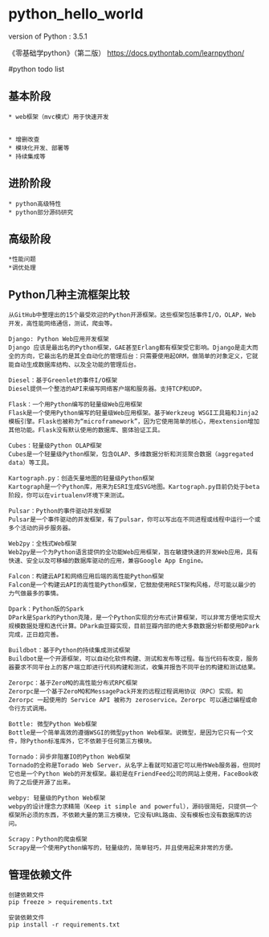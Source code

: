# python_hello_world
 version of Python : 3.5.1
 
《零基础学python》（第二版） https://docs.pythontab.com/learnpython/

#python todo list

## 基本阶段
    * web框架（mvc模式）用于快速开发
    
    
    * 增删改查
    * 模块化开发、部署等
    * 持续集成等
    
## 进阶阶段
    * python高级特性
    * python部分源码研究
    
    
## 高级阶段
    *性能问题
    *调优处理
    
    
## Python几种主流框架比较
    从GitHub中整理出的15个最受欢迎的Python开源框架。这些框架包括事件I/O，OLAP，Web开发，高性能网络通信，测试，爬虫等。
    
    Django: Python Web应用开发框架
    Django 应该是最出名的Python框架，GAE甚至Erlang都有框架受它影响。Django是走大而全的方向，它最出名的是其全自动化的管理后台：只需要使用起ORM，做简单的对象定义，它就能自动生成数据库结构、以及全功能的管理后台。
   
    Diesel：基于Greenlet的事件I/O框架
    Diesel提供一个整洁的API来编写网络客户端和服务器。支持TCP和UDP。
    
    Flask：一个用Python编写的轻量级Web应用框架
    Flask是一个使用Python编写的轻量级Web应用框架。基于Werkzeug WSGI工具箱和Jinja2模板引擎。Flask也被称为“microframework”，因为它使用简单的核心，用extension增加其他功能。Flask没有默认使用的数据库、窗体验证工具。

    Cubes：轻量级Python OLAP框架
    Cubes是一个轻量级Python框架，包含OLAP、多维数据分析和浏览聚合数据（aggregated data）等工具。
    
    Kartograph.py：创造矢量地图的轻量级Python框架
    Kartograph是一个Python库，用来为ESRI生成SVG地图。Kartograph.py目前仍处于beta阶段，你可以在virtualenv环境下来测试。
    
    Pulsar：Python的事件驱动并发框架
    Pulsar是一个事件驱动的并发框架，有了pulsar，你可以写出在不同进程或线程中运行一个或多个活动的异步服务器。
    
    Web2py：全栈式Web框架
    Web2py是一个为Python语言提供的全功能Web应用框架，旨在敏捷快速的开发Web应用，具有快速、安全以及可移植的数据库驱动的应用，兼容Google App Engine。
    
    Falcon：构建云API和网络应用后端的高性能Python框架
    Falcon是一个构建云API的高性能Python框架，它鼓励使用REST架构风格，尽可能以最少的力气做最多的事情。

    Dpark：Python版的Spark
    DPark是Spark的Python克隆，是一个Python实现的分布式计算框架，可以非常方便地实现大规模数据处理和迭代计算。DPark由豆瓣实现，目前豆瓣内部的绝大多数数据分析都使用DPark完成，正日趋完善。

    Buildbot：基于Python的持续集成测试框架
    Buildbot是一个开源框架，可以自动化软件构建、测试和发布等过程。每当代码有改变，服务器要求不同平台上的客户端立即进行代码构建和测试，收集并报告不同平台的构建和测试结果。

    Zerorpc：基于ZeroMQ的高性能分布式RPC框架
    Zerorpc是一个基于ZeroMQ和MessagePack开发的远程过程调用协议（RPC）实现。和 Zerorpc 一起使用的 Service API 被称为 zeroservice。Zerorpc 可以通过编程或命令行方式调用。

    Bottle: 微型Python Web框架
    Bottle是一个简单高效的遵循WSGI的微型python Web框架。说微型，是因为它只有一个文件，除Python标准库外，它不依赖于任何第三方模块。

    Tornado：异步非阻塞IO的Python Web框架
    Tornado的全称是Torado Web Server，从名字上看就可知道它可以用作Web服务器，但同时它也是一个Python Web的开发框架。最初是在FriendFeed公司的网站上使用，FaceBook收购了之后便开源了出来。

    webpy: 轻量级的Python Web框架
    webpy的设计理念力求精简（Keep it simple and powerful），源码很简短，只提供一个框架所必须的东西，不依赖大量的第三方模块，它没有URL路由、没有模板也没有数据库的访问。

    Scrapy：Python的爬虫框架
    Scrapy是一个使用Python编写的，轻量级的，简单轻巧，并且使用起来非常的方便。
    
    
## 管理依赖文件
    创建依赖文件
    pip freeze > requirements.txt
    
    安装依赖文件
    pip install -r requirements.txt 